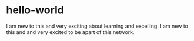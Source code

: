 # hello-world
I am new to this and very exciting about learning and excelling. 
I am new to this and and very excited to be apart of this network. 

